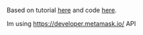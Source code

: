 Based on tutorial [here](https://ithelp.ithome.com.tw/users/20162294/ironman/6262) and code [here](https://github.com/a00012025/ironman-2023-web3-fullstack).

Im using https://developer.metamask.io/ API
